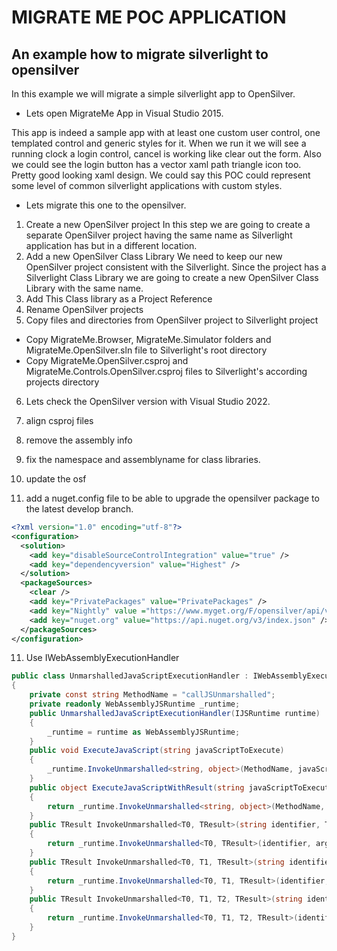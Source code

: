 # MIGRATE ME POC APPLICATION
## An example how to migrate silverlight to opensilver

In this example we will migrate a simple silverlight app to OpenSilver.

* Lets open MigrateMe App in Visual Studio 2015.

This app is indeed a sample app with at least one custom user control, one templated control and generic styles for it.
When we run it we will see a running clock a login control, cancel is working like clear out the form. 
Also we could see the login button has a vector xaml path triangle icon too. Pretty good looking xaml design. 
We could say this POC could represent some level of common silverlight applications with custom styles.

* Lets migrate this one to the opensilver. 
1. Create a new OpenSilver project In this step we are going to create a separate OpenSilver project having the same name as Silverlight application has but in a different location.
2. Add a new OpenSilver Class Library
We need to keep our new OpenSilver project consistent with the Silverlight. Since the project has a Silverlight Class Library we are going to create a new OpenSilver Class Library with the same name.
3. Add This Class library as a Project Reference
4. Rename OpenSilver projects
5. Copy files and directories from OpenSilver project to Silverlight project
* Copy MigrateMe.Browser, MigrateMe.Simulator folders and MigrateMe.OpenSilver.sln file to Silverlight's root directory
* Copy MigrateMe.OpenSilver.csproj and MigrateMe.Controls.OpenSilver.csproj files to Silverlight's according projects directory

6. Lets check the OpenSilver version with Visual Studio 2022.

7. align csproj files
8. remove the assembly info
9. fix the namespace and assemblyname for class libraries.
10. update the osf
11. add a nuget.config file to be able to upgrade the opensilver package to the latest develop branch.
```xml
<?xml version="1.0" encoding="utf-8"?>
<configuration>
  <solution>
    <add key="disableSourceControlIntegration" value="true" />
    <add key="dependencyversion" value="Highest" />
  </solution>
  <packageSources>
    <clear />
    <add key="PrivatePackages" value="PrivatePackages" />
    <add key="Nightly" value ="https://www.myget.org/F/opensilver/api/v3/index.json" />
    <add key="nuget.org" value="https://api.nuget.org/v3/index.json" />
  </packageSources>
</configuration>
```
11. Use IWebAssemblyExecutionHandler

```csharp
public class UnmarshalledJavaScriptExecutionHandler : IWebAssemblyExecutionHandler
{
    private const string MethodName = "callJSUnmarshalled";
    private readonly WebAssemblyJSRuntime _runtime;
    public UnmarshalledJavaScriptExecutionHandler(IJSRuntime runtime)
    {
        _runtime = runtime as WebAssemblyJSRuntime;
    }
    public void ExecuteJavaScript(string javaScriptToExecute)
    {
        _runtime.InvokeUnmarshalled<string, object>(MethodName, javaScriptToExecute);
    }
    public object ExecuteJavaScriptWithResult(string javaScriptToExecute)
    {
        return _runtime.InvokeUnmarshalled<string, object>(MethodName, javaScriptToExecute);
    }
    public TResult InvokeUnmarshalled<T0, TResult>(string identifier, T0 arg0)
    {
        return _runtime.InvokeUnmarshalled<T0, TResult>(identifier, arg0);
    }
    public TResult InvokeUnmarshalled<T0, T1, TResult>(string identifier, T0 arg0, T1 arg1)
    {
        return _runtime.InvokeUnmarshalled<T0, T1, TResult>(identifier, arg0, arg1);
    }
    public TResult InvokeUnmarshalled<T0, T1, T2, TResult>(string identifier, T0 arg0, T1 arg1, T2 arg2)
    {
        return _runtime.InvokeUnmarshalled<T0, T1, T2, TResult>(identifier, arg0, arg1, arg2);
    }
}
```
